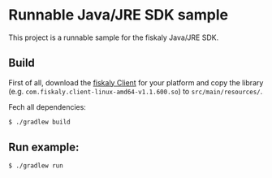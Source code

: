 # Runnable Java/JRE SDK sample

This project is a runnable sample for the fiskaly Java/JRE SDK.

## Build

First of all, download the [fiskaly Client](https://developer.fiskaly.com/downloads) for your platform and copy the library (e.g. `com.fiskaly.client-linux-amd64-v1.1.600.so`) to `src/main/resources/`.

Fech all dependencies:
```bash
$ ./gradlew build
```

## Run example:

```bash
$ ./gradlew run
```
